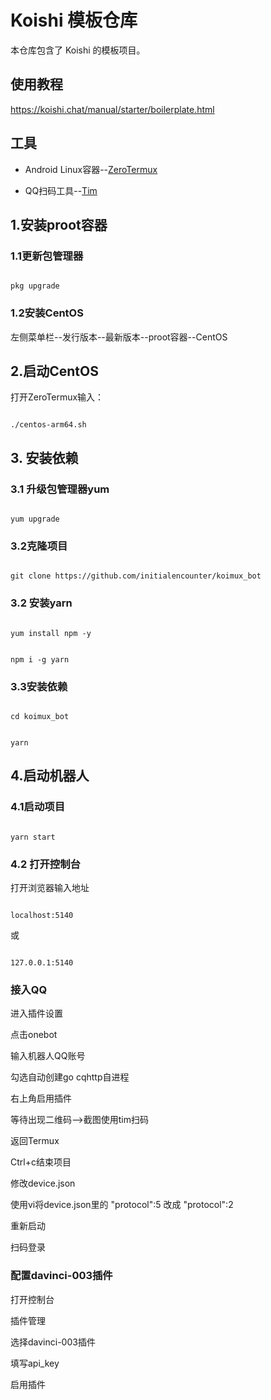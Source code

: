 # Koishi 模板仓库

本仓库包含了 Koishi 的模板项目。

## 使用教程

<https://koishi.chat/manual/starter/boilerplate.html>
## 工具

* Android Linux容器--[ZeroTermux](https://od.ixcmstudio.cn/repository/main/ZeroTermux/)

* QQ扫码工具--[Tim](https://tim.qq.com/mobile/index.html?adtag=index)

## 1.安装proot容器

### 1.1更新包管理器

```

pkg upgrade

```

### 1.2安装CentOS

左侧菜单栏--发行版本--最新版本--proot容器--CentOS

## 2.启动CentOS

<a name="a"></a>

打开ZeroTermux输入：

```

./centos-arm64.sh

```

## 3. 安装依赖

### 3.1 升级包管理器yum

```

yum upgrade

```

### 3.2克隆项目

```

git clone https://github.com/initialencounter/koimux_bot

```

### 3.2 安装yarn

```

yum install npm -y

```

```

npm i -g yarn

```

### 3.3安装依赖

```

cd koimux_bot

```

```

yarn

```

## 4.启动机器人

### 4.1启动项目

```

yarn start

```

### 4.2 打开控制台

打开浏览器输入地址

```

localhost:5140

```

或

```

127.0.0.1:5140

```

### 接入QQ

进入插件设置

点击onebot

输入机器人QQ账号

勾选自动创建go cqhttp自进程

右上角启用插件

等待出现二维码-->截图使用tim扫码

返回Termux

Ctrl+c结束项目

修改device.json

使用vi将device.json里的 "protocol":5 改成 "protocol":2

重新启动

扫码登录

### 配置davinci-003插件

打开控制台

插件管理

选择davinci-003插件

填写api_key

启用插件
